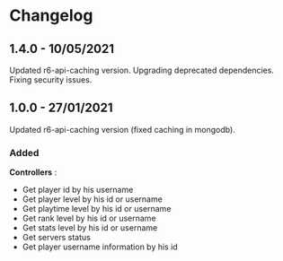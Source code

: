 # Changelog

## 1.4.0 - 10/05/2021

Updated r6-api-caching version.
Upgrading deprecated dependencies.
Fixing security issues.

## 1.0.0 - 27/01/2021

Updated r6-api-caching version (fixed caching in mongodb).

### Added

**Controllers** :
- Get player id by his username
- Get player level by his id or username
- Get playtime level by his id or username
- Get rank level by his id or username
- Get stats level by his id or username
- Get servers status
- Get player username information by his id